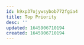 ```yaml
---
id: k9xp37ojywsybob772fgia4
title: Top Priority
desc: ''
updated: 1645906710194
created: 1645906710194
---
```



